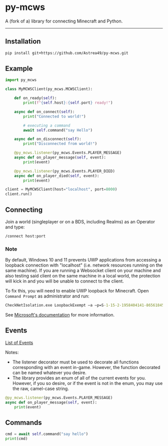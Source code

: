 # py-mcws
A (fork of a) library for connecting Minecraft and Python.

---

## Installation

```sh
pip install git+https://github.com/Astrea49/py-mcws.git
```

## Example

```python
import py_mcws

class MyMCWSClient(py_mcws.MCWSClient):

    def on_ready(self):
        print(f"{self.host}:{self.port} ready!")

    async def on_connect(self):
        print("Connected to world!")

        # executing a command
        await self.command("say Hello")

    async def on_disconnect(self):
        print("Disconnected from world!")

    @py_mcws.listener(py_mcws.Events.PLAYER_MESSAGE)
    async def on_player_message(self, event):
        print(event)

    @py_mcws.listener(py_mcws.Events.PLAYER_DIED)
    async def on_player_died(self, event):
        print(event)

client = MyMCWSClient(host="localhost", port=8000)
client.run()
```

## Connecting

Join a world (singleplayer or on a BDS, including Realms) as an Operator and type:

```cmd
/connect host:port
```

### Note

By default, Windows 10 and 11 prevents UWP applications from accessing a loopback connection with "localhost"
(i.e. network resources running on the same machine). If you are running a Websocket client on your machine
and also testing said client on the same machine in a local world, the protection will kick in and you will
be unable to connect to the client.

To fix this, you will need to enable UWP loopback for Minecraft. Open `Command Prompt` as administrator and run:

```cmd
CheckNetIsolation.exe LoopbackExempt –a –p=S-1-15-2-1958404141-86561845-1752920682-3514627264-368642714-62675701-733520436
```

See [Microsoft's documentation](https://docs.microsoft.com/en-us/windows/iot-core/develop-your-app/loopback) for
more information.

## Events

[List of Events](https://gist.github.com/jocopa3/5f718f4198f1ea91a37e3a9da468675c#file-mcpe-w10-event-names)

Notes:
* The listener decorator must be used to decorate all functions corresponding with an event in-game. However,
the function decorated can be named whatever you desire.
* The library provides an enum of all of the current events for you. However, if you so desire, or if the event
is not in the enum, you may use the raw, camel-case string.

```python
@py_mcws.listener(py_mcws.Events.PLAYER_MESSAGE)
async def on_player_message(self, event):
    print(event)
```

## Commands

```python
cmd = await self.command("say hello")
print(cmd)
```
